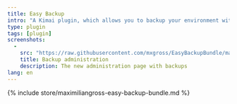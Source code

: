 ```yaml
---
title: Easy Backup
intro: "A Kimai plugin, which allows you to backup your environment with a single click."
type: plugin
tags: [plugin]
screenshots:
  - 
    src: "https://raw.githubusercontent.com/mxgross/EasyBackupBundle/master/screenshot.jpg"
    title: Backup administration
    description: The new administration page with backups 
lang: en
---
```


{% include store/maximiliangross-easy-backup-bundle.md %}
